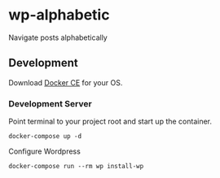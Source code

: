 # wp-alphabetic

Navigate posts alphabetically


## Development

Download [Docker CE](https://www.docker.com/get-docker) for your OS.

### Development Server

Point terminal to your project root and start up the container.

```shell
docker-compose up -d
```

Configure Wordpress

```shell
docker-compose run --rm wp install-wp
```